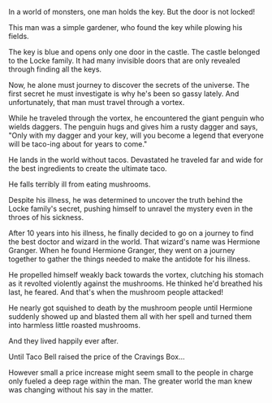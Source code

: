 In a world of monsters, one man holds the key. But the door is not locked!

This man was a simple gardener, who found the key while plowing his fields.  

The key is blue and opens only one door in the castle. The castle belonged to the Locke family. It had many invisible doors that are only revealed through finding all the keys.

Now, he alone must journey to discover the secrets of the universe.  The first secret he must investigate is why he's been so gassy lately. And unfortunately, that man must travel through a vortex.

While he traveled through the vortex, he encountered the giant penguin who wields daggers. The penguin hugs and gives him a rusty dagger and says, "Only with my dagger and your key, will you become a legend that everyone will be taco-ing about for years to come."

He lands in the world without tacos. Devastated he traveled far and wide for the best ingredients to create the ultimate taco.

He falls terribly ill from eating mushrooms. 

Despite his illness, he was determined to uncover the truth behind the Locke family's secret, pushing himself to unravel the mystery even in the throes of his sickness.

After 10 years into his illness, he finally decided to go on a journey to find the best doctor and wizard in the world. That wizard's name was Hermione Granger. When he found Hermione Granger, they went on a journey together to gather the things needed to make the antidote for his illness.

He propelled himself weakly back towards the vortex, clutching his stomach as it revolted violently against the mushrooms.
He thinked he'd breathed his last, he feared.
And that's when the mushroom people attacked!

He nearly got squished to death by the mushroom people until Hermione suddenly showed up and blasted them all with her spell and turned them into harmless little roasted mushrooms.

And they lived happily ever after.

Until Taco Bell raised the price of the Cravings Box...

However small a price increase might seem small to the people in charge only fueled a deep rage within the man. The greater world the man knew was changing without his say in the matter.